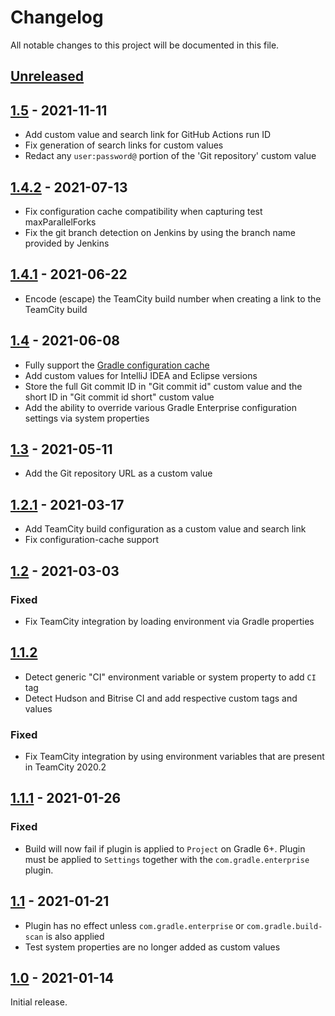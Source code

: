 # Changelog
All notable changes to this project will be documented in this file.

## [Unreleased]

## [1.5] - 2021-11-11
- Add custom value and search link for GitHub Actions run ID
- Fix generation of search links for custom values
- Redact any `user:password@` portion of the 'Git repository' custom value

## [1.4.2] - 2021-07-13
- Fix configuration cache compatibility when capturing test maxParallelForks
- Fix the git branch detection on Jenkins by using the branch name provided by Jenkins

## [1.4.1] - 2021-06-22
- Encode (escape) the TeamCity build number when creating a link to the TeamCity build

## [1.4] - 2021-06-08
- Fully support the [Gradle configuration cache](https://docs.gradle.org/current/userguide/configuration_cache.html)
- Add custom values for IntelliJ IDEA and Eclipse versions
- Store the full Git commit ID in "Git commit id" custom value and the short ID in "Git commit id short" custom value
- Add the ability to override various Gradle Enterprise configuration settings via system properties

## [1.3] - 2021-05-11
- Add the Git repository URL as a custom value

## [1.2.1] - 2021-03-17
- Add TeamCity build configuration as a custom value and search link
- Fix configuration-cache support

## [1.2] - 2021-03-03

### Fixed
- Fix TeamCity integration by loading environment via Gradle properties

## [1.1.2]
- Detect generic "CI" environment variable or system property to add `CI` tag
- Detect Hudson and Bitrise CI and add respective custom tags and values

### Fixed
- Fix TeamCity integration by using environment variables that are present in TeamCity 2020.2

## [1.1.1] - 2021-01-26
### Fixed
- Build will now fail if plugin is applied to `Project` on Gradle 6+. Plugin must be applied to `Settings` together with the `com.gradle.enterprise` plugin.

## [1.1] - 2021-01-21
- Plugin has no effect unless `com.gradle.enterprise` or `com.gradle.build-scan` is also applied
- Test system properties are no longer added as custom values

## [1.0] - 2021-01-14
Initial release.

[Unreleased]: https://github.com/gradle/gradle-enterprise-build-config-samples/compare/common-custom-user-data-gradle-plugin-1.5...HEAD
[1.5]: https://github.com/gradle/gradle-enterprise-build-config-samples/compare/common-custom-user-data-gradle-plugin-1.4.2...common-custom-user-data-gradle-plugin-1.5
[1.4.2]: https://github.com/gradle/gradle-enterprise-build-config-samples/compare/common-custom-user-data-gradle-plugin-1.4.1...common-custom-user-data-gradle-plugin-1.4.2
[1.4.1]: https://github.com/gradle/gradle-enterprise-build-config-samples/compare/common-custom-user-data-gradle-plugin-1.4...common-custom-user-data-gradle-plugin-1.4.1
[1.4]: https://github.com/gradle/gradle-enterprise-build-config-samples/compare/common-custom-user-data-gradle-plugin-1.3...common-custom-user-data-gradle-plugin-1.4
[1.3]: https://github.com/gradle/gradle-enterprise-build-config-samples/compare/common-custom-user-data-gradle-plugin-1.2.1...common-custom-user-data-gradle-plugin-1.3
[1.2.1]: https://github.com/gradle/gradle-enterprise-build-config-samples/compare/common-custom-user-data-gradle-plugin-1.2...common-custom-user-data-gradle-plugin-1.2.1
[1.2]: https://github.com/gradle/gradle-enterprise-build-config-samples/compare/common-custom-user-data-gradle-plugin-1.1.2...common-custom-user-data-gradle-plugin-1.2
[1.1.2]: https://github.com/gradle/gradle-enterprise-build-config-samples/compare/common-custom-user-data-gradle-plugin-1.1.1...common-custom-user-data-gradle-plugin-1.1.2
[1.1.1]: https://github.com/gradle/gradle-enterprise-build-config-samples/compare/common-custom-user-data-gradle-plugin-1.1...common-custom-user-data-gradle-plugin-1.1.1
[1.1]: https://github.com/gradle/gradle-enterprise-build-config-samples/compare/common-custom-user-data-gradle-plugin-1.0...common-custom-user-data-gradle-plugin-1.1
[1.0]: https://github.com/gradle/gradle-enterprise-build-config-samples/releases/tag/common-custom-user-data-gradle-plugin-1.0
